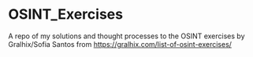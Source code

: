 # OSINT_Exercises

A repo of my solutions and thought processes to the OSINT exercises by Gralhix/Sofia Santos from https://gralhix.com/list-of-osint-exercises/
